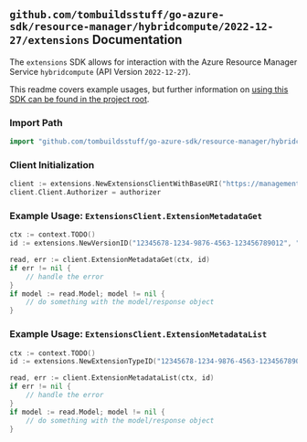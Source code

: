 
## `github.com/tombuildsstuff/go-azure-sdk/resource-manager/hybridcompute/2022-12-27/extensions` Documentation

The `extensions` SDK allows for interaction with the Azure Resource Manager Service `hybridcompute` (API Version `2022-12-27`).

This readme covers example usages, but further information on [using this SDK can be found in the project root](https://github.com/tombuildsstuff/go-azure-sdk/tree/main/docs).

### Import Path

```go
import "github.com/tombuildsstuff/go-azure-sdk/resource-manager/hybridcompute/2022-12-27/extensions"
```


### Client Initialization

```go
client := extensions.NewExtensionsClientWithBaseURI("https://management.azure.com")
client.Client.Authorizer = authorizer
```


### Example Usage: `ExtensionsClient.ExtensionMetadataGet`

```go
ctx := context.TODO()
id := extensions.NewVersionID("12345678-1234-9876-4563-123456789012", "locationValue", "publisherValue", "extensionTypeValue", "versionValue")

read, err := client.ExtensionMetadataGet(ctx, id)
if err != nil {
	// handle the error
}
if model := read.Model; model != nil {
	// do something with the model/response object
}
```


### Example Usage: `ExtensionsClient.ExtensionMetadataList`

```go
ctx := context.TODO()
id := extensions.NewExtensionTypeID("12345678-1234-9876-4563-123456789012", "locationValue", "publisherValue", "extensionTypeValue")

read, err := client.ExtensionMetadataList(ctx, id)
if err != nil {
	// handle the error
}
if model := read.Model; model != nil {
	// do something with the model/response object
}
```
